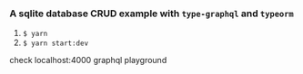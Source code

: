 ### A sqlite database CRUD example with `type-graphql` and `typeorm`

1. `$ yarn`
2. `$ yarn start:dev`

check localhost:4000 graphql playground
